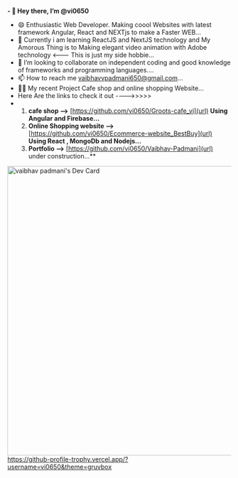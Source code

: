 **- 👋 Hey there, I’m @vi0650**
- 😄 Enthusiastic Web Developer. Making coool Websites with latest framework Angular, React and NEXTjs to make a Faster WEB...
- 👀 Currently i am learning ReactJS and NextJS technology and My Amorous Thing is to Making elegant video animation with Adobe technology <--- This is just my side hobbie...
- 💞️ I’m looking to collaborate on independent coding and good knowledge of frameworks and programming languages....
- 📫 How to reach me vaibhavvpadmani650@gmail.com...
- 🧑‍💻 My recent Project Cafe shop and online shopping Website...
-    Here Are the links to check it out ---->>>>>
-    1. **cafe shop -->** [https://github.com/vi0650/Groots-cafe_vi](url)  **Using Angular and Firebase...**
     2. **Online Shopping website -->** [https://github.com/vi0650/Ecommerce-website_BestBuy](url) **Using React , MongoDb and Nodejs...**
     3. **Portfolio -->** [https://github.com/vi0650/Vaibhav-Padmani](url) under construction...**

<!---
vi0650/vi0650 is a ✨ special ✨ repository because its `README.md` (this file) appears on your GitHub profile.
You can click the Preview link to take a look at your changes.
--->
<a href="https://app.daily.dev/vaibhavpadmani"><img src="https://api.daily.dev/devcards/v2/icX50cWL9N25D5Ox8O3ut.png?type=wide&r=b6c" width="652" alt="vaibhav padmani's Dev Card"/></a>
<br>https://github-profile-trophy.vercel.app/?username=vi0650&theme=gruvbox
